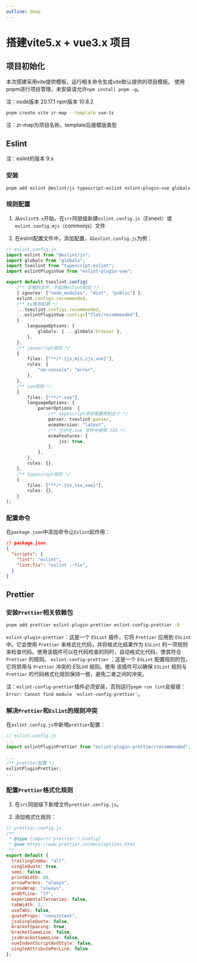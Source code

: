 ```yaml
---
outline: deep
---
```


# 搭建vite5.x + vue3.x 项目

## 项目初始化

本次搭建采用vite提供模板，运行相关命令生成vite默认提供的项目模板。
使用pnpm进行项目管理，未安装请允许`npm install pnpm -g`。

注：node版本 20.17.1 npm版本 10.8.2

```zsh
pnpm create vite zr-map --template vue-ts
```
注：zr-map为项目名称，template后接模版类型

## Eslint

注：eslint的版本 9.x

### 安装

```zsh
pnpm add eslint @eslint/js typescript-eslint eslint-plugin-vue globals -D
```
### 规则配置

1. 从`eslint9.x`开始，在`src`同层级新建`eslint.config.js`（Esnext）或`eslint.config.mjs`（commonjs）文件

2. 在eslint配置文件中，添加配置，以`eslint.config.js`为例：

```ts
// eslint.config.js
import eslint from "@eslint/js";
import globals from "globals";
import tseslint from "typescript-eslint";
import eslintPluginVue from "eslint-plugin-vue";

export default tseslint.config(
    /** 忽略的文件，不起用eslint校验 */
    { ignores: ["node_modules", "dist", "public"] },
    eslint.configs.recommended,
    /** ts推荐配置 */
    ...tseslint.configs.recommended,
    ...eslintPluginVue.configs["flat/recommended"],
    {
        languageOptions: {
            globals: { ...globals.browser },
        },
    },
    /** javascript规则 */
    {
        files: ["**/*.{js,mjs,cjs,vue}"],
        rules: {
            "no-console": "error",
        },
    },
    /** vue规则 */
    {
        files: ["**/*.vue"],
        languageOptions: {
            parserOptions: {
                /** typescript项目需要用到这个 */
                parser: tseslint.parser,
                ecmaVersion: "latest",
                /** 允许在.vue 文件中使用 JSX */
                ecmaFeatures: {
                    jsx: true,
                },
            },
        },
        rules: {},
    },
    /** typescript规则 */
    {
        files: ["**/*.{ts,tsx,vue}"],
        rules: {},
    }
);
```

### 配置命令

在`package.json`中添加命令让`Eslint`起作用：

```json
// package.json
{
  "scripts": {
    "lint": "eslint",
    "lint:fix": "eslint --fix",
  }
}
```

## Prettier

### 安装`Prettier`相关依赖包

```zsh
pnpm add prettier eslint-plugin-prettier eslint-config-prettier -D
```
`eslint-plugin-prettier`：这是一个 `ESLint` 插件，它将 `Prettier` 应用到 `ESLint` 中。它会使用 `Prettier` 来格式化代码，并将格式化结果作为 `ESLint` 的一项规则来检查代码。使用该插件可以在代码检查的同时，自动格式化代码，使其符合 `Prettier` 的规则。
`eslint-config-prettier` ：这是一个 `ESLint` 配置规则的包，它将禁用与 `Prettier` 冲突的 ESLint 规则。使用 该插件可以确保 `ESLint` 规则与 `Prettier` 的代码格式化规则保持一致，避免二者之间的冲突。

注：`eslint-config-prettier`插件必须安装，否则运行`pnpm run lint`会报错：`Error: Cannot find module 'eslint-config-prettier'`。

### 解决`Prettier`和`Eslint`的规则冲突

在`eslint.config.js`中新增`prettier`配置：

```ts
// eslint.config.js
...
import eslintPluginPrettier from "eslint-plugin-prettier/recommended";

...
/** prettier配置 */
eslintPluginPrettier,
...
```
### 配置`Prettier`格式化规则

1. 在`src`同层级下新增文件`prettier.config.js`。

2. 添加格式化规则：

```js
// prettier.config.js
/**
 * @type {import('prettier').Config}
 * @see https://www.prettier.cn/docs/options.html
 */
export default {
  trailingComma: "all",
  singleQuote: true,
  semi: false,
  printWidth: 80,
  arrowParens: "always",
  proseWrap: "always",
  endOfLine: "lf",
  experimentalTernaries: false,
  tabWidth: 2,
  useTabs: false,
  quoteProps: "consistent",
  jsxSingleQuote: false,
  bracketSpacing: true,
  bracketSameLine: false,
  jsxBracketSameLine: false,
  vueIndentScriptAndStyle: false,
  singleAttributePerLine: false
};
```

